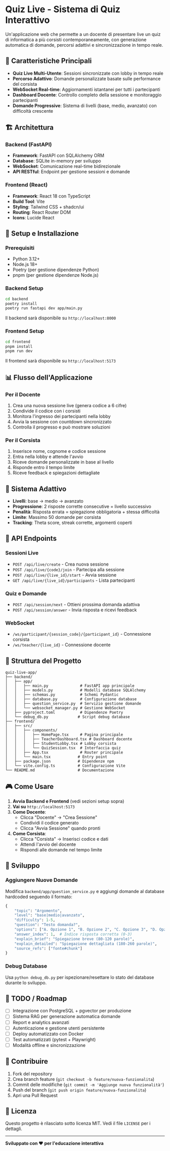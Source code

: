 # Quiz Live - Sistema di Quiz Interattivo

Un'applicazione web che permette a un docente di presentare live un quiz di informatica a più corsisti contemporaneamente, con generazione automatica di domande, percorsi adattivi e sincronizzazione in tempo reale.

## 🎯 Caratteristiche Principali

- **Quiz Live Multi-Utente**: Sessioni sincronizzate con lobby in tempo reale
- **Percorso Adattivo**: Domande personalizzate basate sulle performance del corsista
- **WebSocket Real-time**: Aggiornamenti istantanei per tutti i partecipanti
- **Dashboard Docente**: Controllo completo della sessione e monitoraggio partecipanti
- **Domande Progressive**: Sistema di livelli (base, medio, avanzato) con difficoltà crescente

## 🏗️ Architettura

### Backend (FastAPI)
- **Framework**: FastAPI con SQLAlchemy ORM
- **Database**: SQLite in-memory per sviluppo
- **WebSocket**: Comunicazione real-time bidirezionale
- **API RESTful**: Endpoint per gestione sessioni e domande

### Frontend (React)
- **Framework**: React 18 con TypeScript
- **Build Tool**: Vite
- **Styling**: Tailwind CSS + shadcn/ui
- **Routing**: React Router DOM
- **Icons**: Lucide React

## 🚀 Setup e Installazione

### Prerequisiti
- Python 3.12+
- Node.js 18+
- Poetry (per gestione dipendenze Python)
- pnpm (per gestione dipendenze Node.js)

### Backend Setup

```bash
cd backend
poetry install
poetry run fastapi dev app/main.py
```

Il backend sarà disponibile su `http://localhost:8000`

### Frontend Setup

```bash
cd frontend
pnpm install
pnpm run dev
```

Il frontend sarà disponibile su `http://localhost:5173`

## 📊 Flusso dell'Applicazione

### Per il Docente
1. Crea una nuova sessione live (genera codice a 6 cifre)
2. Condivide il codice con i corsisti
3. Monitora l'ingresso dei partecipanti nella lobby
4. Avvia la sessione con countdown sincronizzato
5. Controlla il progresso e può mostrare soluzioni

### Per il Corsista
1. Inserisce nome, cognome e codice sessione
2. Entra nella lobby e attende l'avvio
3. Riceve domande personalizzate in base al livello
4. Risponde entro il tempo limite
5. Riceve feedback e spiegazioni dettagliate

## 🧠 Sistema Adattivo

- **Livelli**: base → medio → avanzato
- **Progressione**: 2 risposte corrette consecutive = livello successivo
- **Penalità**: Risposta errata = spiegazione obbligatoria + stessa difficoltà
- **Limite**: Massimo 50 domande per corsista
- **Tracking**: Theta score, streak corrette, argomenti coperti

## 🔗 API Endpoints

### Sessioni Live
- `POST /api/live/create` - Crea nuova sessione
- `POST /api/live/{code}/join` - Partecipa alla sessione
- `POST /api/live/{live_id}/start` - Avvia sessione
- `GET /api/live/{live_id}/participants` - Lista partecipanti

### Quiz e Domande
- `POST /api/session/next` - Ottieni prossima domanda adattiva
- `POST /api/session/answer` - Invia risposta e ricevi feedback

### WebSocket
- `/ws/participant/{session_code}/{participant_id}` - Connessione corsista
- `/ws/teacher/{live_id}` - Connessione docente

## 📁 Struttura del Progetto

```
quiz-live-app/
├── backend/
│   ├── app/
│   │   ├── main.py              # FastAPI app principale
│   │   ├── models.py            # Modelli database SQLAlchemy
│   │   ├── schemas.py           # Schemi Pydantic
│   │   ├── database.py          # Configurazione database
│   │   ├── question_service.py  # Servizio gestione domande
│   │   └── websocket_manager.py # Gestione WebSocket
│   ├── pyproject.toml           # Dipendenze Poetry
│   └── debug_db.py             # Script debug database
├── frontend/
│   ├── src/
│   │   ├── components/
│   │   │   ├── HomePage.tsx     # Pagina principale
│   │   │   ├── TeacherDashboard.tsx # Dashboard docente
│   │   │   ├── StudentLobby.tsx # Lobby corsista
│   │   │   └── QuizSession.tsx  # Interfaccia quiz
│   │   ├── App.tsx              # Router principale
│   │   └── main.tsx            # Entry point
│   ├── package.json            # Dipendenze npm
│   └── vite.config.ts          # Configurazione Vite
└── README.md                   # Documentazione
```

## 🎮 Come Usare

1. **Avvia Backend e Frontend** (vedi sezioni setup sopra)
2. **Vai su** `http://localhost:5173`
3. **Come Docente**: 
   - Clicca "Docente" → "Crea Sessione" 
   - Condividi il codice generato
   - Clicca "Avvia Sessione" quando pronti
4. **Come Corsista**:
   - Clicca "Corsista" → Inserisci codice e dati
   - Attendi l'avvio del docente
   - Rispondi alle domande nel tempo limite

## 🔧 Sviluppo

### Aggiungere Nuove Domande
Modifica `backend/app/question_service.py` e aggiungi domande al database hardcoded seguendo il formato:

```python
{
    "topic": "Argomento",
    "level": "base|medio|avanzato", 
    "difficulty": 1-5,
    "question": "Testo domanda?",
    "options": ["A. Opzione 1", "B. Opzione 2", "C. Opzione 3", "D. Opzione 4"],
    "answer_index": 1,  # Indice risposta corretta (0-3)
    "explain_brief": "Spiegazione breve (80-120 parole)",
    "explain_detailed": "Spiegazione dettagliata (180-260 parole)",
    "source_refs": ["fonte#chunk"]
}
```

### Debug Database
Usa `python debug_db.py` per ispezionare/resettare lo stato del database durante lo sviluppo.

## 📝 TODO / Roadmap

- [ ] Integrazione con PostgreSQL + pgvector per produzione
- [ ] Sistema RAG per generazione automatica domande
- [ ] Report e analytics avanzati
- [ ] Autenticazione e gestione utenti persistente
- [ ] Deploy automatizzato con Docker
- [ ] Test automatizzati (pytest + Playwright)
- [ ] Modalità offline e sincronizzazione

## 🤝 Contribuire

1. Fork del repository
2. Crea branch feature (`git checkout -b feature/nuova-funzionalita`)
3. Commit delle modifiche (`git commit -m 'Aggiunge nuova funzionalità'`)
4. Push del branch (`git push origin feature/nuova-funzionalita`)
5. Apri una Pull Request

## 📄 Licenza

Questo progetto è rilasciato sotto licenza MIT. Vedi il file `LICENSE` per i dettagli.

---

**Sviluppato con ❤️ per l'educazione interattiva**
